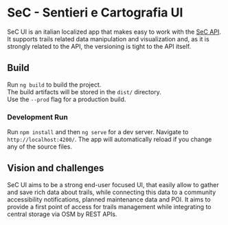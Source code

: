# SeC - Sentieri e Cartografia UI
SeC UI is an italian localized app that makes easy to work with the [SeC API](https://github.com/loreV/SeC).  
It supports trails related data manipulation and visualization and, as it is strongly related to the API, the versioning is tight to the API itself. 
## Build
Run `ng build` to build the project.  
The build artifacts will be stored in the `dist/` directory.  
Use the `--prod` flag for a production build.
### Development Run
Run `npm install` and then `ng serve` for a dev server. Navigate to `http://localhost:4200/`.
The app will automatically reload if you change any of the source files.
## Vision and challenges
SeC UI aims to be a strong end-user focused UI, that easily allow to gather and save rich data about trails, while connecting this data to a community accessibility notifications, planned maintenance data and POI.
It aims to provide a first point of access for trails management while integrating to central storage via OSM by REST APIs.
